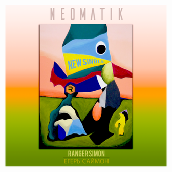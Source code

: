 <html>
<head>
<title>www.neomatik.com</title>
<link rel="stylesheet" href="styles.css">
</head>
<body>
  <img src="images/RangerArtWork.png" alt="New Single by Neomatik" class="center">
</body>
</html>